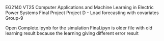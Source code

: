EG2140 VT25 Computer Applications and Machine Learning in Electric Power Systems
Final Project
Project D - Load forecasting with covariates
Group-9

Open Complete.ipynb for the simulation
Final.ipyn is older file with old learning result because the learning giving different error result